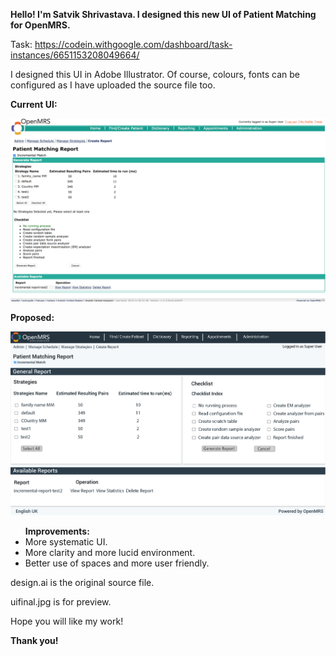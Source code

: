 <b>Hello! I'm Satvik Shrivastava. I designed this new UI of Patient Matching for OpenMRS.</b>

Task: https://codein.withgoogle.com/dashboard/task-instances/6651153208049664/

I designed this UI in Adobe Illustrator. Of course, colours, fonts can be configured as I have uploaded the source file too.

<b>Current UI:</b>

<img src ="https://github.com/satvikshri/OpenMRS-submissions/blob/master/UIPatientMatching/Patient%20Matching%20Report%20Generating%20UI.png">

<b>Proposed:</b>

<img src ="https://github.com/satvikshri/OpenMRS-submissions/blob/master/UIPatientMatching/uifinal.jpg">

<ul>
  <b>Improvements:</b>
  <li>More systematic UI.</li>
  <li> More clarity and more lucid environment.</li>
  <li>Better use of spaces and more user friendly.</li>
 </ul> 
 
 design.ai is the original source file.
 
 uifinal.jpg is for preview.
 
 Hope you will like my work!
 
 <b>Thank you!</b>
